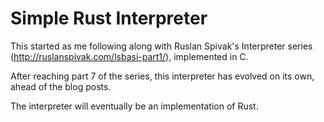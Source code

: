 # Simple Rust Interpreter
This started as me following along with Ruslan Spivak's Interpreter series (http://ruslanspivak.com/lsbasi-part1/), implemented in C.

After reaching part 7 of the series, this interpreter has evolved on its own, ahead of the blog posts.

The interpreter will eventually be an implementation of Rust.
